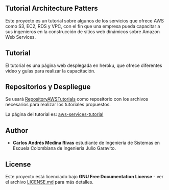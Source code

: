 ## Tutorial Architecture Patters

Este proyecto es un tutorial sobre algunos de los servicios que ofrece AWS como S3, EC2, RDS y VPC, con el fin que una empresa pueda capacitar a sus ingenieros en la construcción de sitios web dinámicos sobre Amazon Web Services.

## Tutorial

El tutorial es una página web desplegada en heroku, que ofrece diferentes video y guías para realizar la capacitación.

## Repositorios y Despliegue

Se usará [RepositoryAWSTutorials](https://github.com/CarlosCL98/RepositoryAWSTutorials) como repositorio con los archivos necesarios para realizar los tutoriales propuestos.

La página del tutorial es: [aws-services-tutorial](https://aws-services-tutorial.herokuapp.com/)

## Author

* **Carlos Andrés Medina Rivas** estudiante de Ingeniería de Sistemas en Escuela Colombiana de Ingeniería Julio Garavito.

## License

Este proyecto está licenciado bajo **GNU Free Documentation License** - ver el archivo [LICENSE.md](LICENSE.md) para más detalles.
